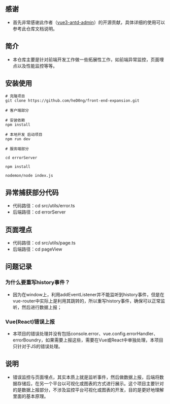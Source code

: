 
## 感谢
* 首先非常感谢此作者（[vue3-antd-admin](https://github.com/llyyayx/vue3-antd-admin)）的开源贡献，具体详细的使用可以参考此仓库文档说明。

## 简介
* 本仓库主要是针对前端开发工作做一些拓展性工作，如前端异常监控，页面埋点以及性能监控等等。

## 安装使用

```
# 克隆项目
git clone https://github.com/heD0ng/front-end-expansion.git

# 客户端部分

# 安装依赖
npm install

# 本地开发 启动项目
npm run dev

# 服务端部分

cd errorServer

npm install

nodemon/node index.js
```


## 异常捕获部分代码

* 代码路径：cd src/utils/error.ts
* 后端路径：cd errorServer

## 页面埋点

* 代码路径：cd src/utils/page.ts
* 后端路径：cd pageView

## 问题记录

### 为什么要重写history事件？
* 因为在window上，利用addEventListener并不能监听到history事件，但是在vue-router中实际上是利用其跳转的，所以重写history事件，确保可以正常监听，然后进行数据上报；

### Vue(React)错误上报

* 本项目的错误处理并没有包括console.error、vue.config.errorHandler、errorBoundry，如果需要上报这些，需要在Vue或React中单独处理，本项目只针对于JS的错误处理。


## 说明
* 错误监控与页面埋点，其实本质上就是监听事件，然后做数据上报，后端将数据存储后，在另一个平台以可视化或图表的方式进行展示。这个项目主要针对的是数据上报部分，不涉及监控平台可视化或图表的开发，目的是更好地理解里面的基本原理。